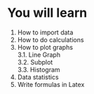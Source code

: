 # You will learn

1. How to import data
2. How to do calculations
3. How to plot graphs \
3.1. Line Graph \
3.2. Subplot \
3.3. Histogram
4. Data statistics
5. Write formulas in Latex
